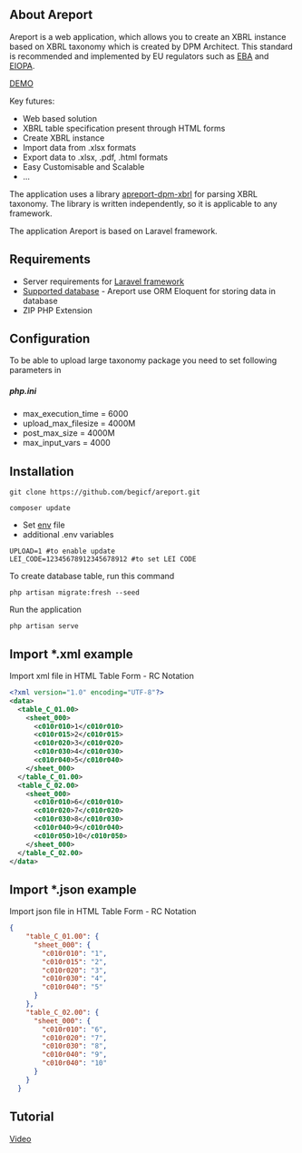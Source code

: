 ## About Areport
Areport is a web application, which allows you to create an XBRL instance based on XBRL taxonomy which is created by DPM Architect.
This standard is recommended and implemented by EU regulators such as [EBA](https://eba.europa.eu/risk-analysis-and-data/reporting-frameworks) and [EIOPA](https://www.eiopa.europa.eu/tools-and-data/supervisory-reporting-dpm-and-xbrl_en).

[DEMO](https://demo.areport.net/) 

Key futures:
- Web based solution
- XBRL table specification present through HTML forms
- Create XBRL instance 
- Import data from .xlsx formats
- Export data to .xlsx, .pdf, .html formats
- Easy Customisable and Scalable
- ...

The application uses a library [apreport-dpm-xbrl](https://github.com/begicf/areport-dpm-xbrl) for parsing XBRL taxonomy. The library is written independently, so it is applicable to any framework. 

The application Areport is based on Laravel framework.

## Requirements
- Server requirements for [Laravel framework](https://laravel.com/docs/7.x/installation#server-requirements)
- [Supported database](https://laravel.com/docs/7.x/database) - Areport use ORM Eloquent for storing data in database
- ZIP PHP Extension

## Configuration
To be able to upload large taxonomy package you need to set following parameters in

##### php.ini
- max_execution_time = 6000
- upload_max_filesize = 4000M
- post_max_size = 4000M
- max_input_vars = 4000 


## Installation

```
git clone https://github.com/begicf/areport.git

composer update
```
- Set [env](https://laravel.com/docs/7.x/configuration#environment-variable-types) file
- additional .env variables
```
UPLOAD=1 #to enable update
LEI_CODE=12345678912345678912 #to set LEI CODE

```
To create database table, run this command
```
php artisan migrate:fresh --seed
```

Run the application

```
php artisan serve
```

## Import *.xml example
Import xml file in HTML Table Form - RC Notation
```xml
<?xml version="1.0" encoding="UTF-8"?>
<data>
  <table_C_01.00>
    <sheet_000>
      <c010r010>1</c010r010>
      <c010r015>2</c010r015>
      <c010r020>3</c010r020>
      <c010r030>4</c010r030>
      <c010r040>5</c010r040>
    </sheet_000>
  </table_C_01.00>
  <table_C_02.00>
    <sheet_000>
      <c010r010>6</c010r010>
      <c010r020>7</c010r020>
      <c010r030>8</c010r030>
      <c010r040>9</c010r040>
      <c010r050>10</c010r050>
    </sheet_000>
  </table_C_02.00>
</data>

```
## Import *.json example
Import json file in HTML Table Form - RC Notation
```json
{
    "table_C_01.00": {
      "sheet_000": {
        "c010r010": "1",
        "c010r015": "2",
        "c010r020": "3",
        "c010r030": "4",
        "c010r040": "5"
      }
    },
    "table_C_02.00": {
      "sheet_000": {
        "c010r010": "6",
        "c010r020": "7",
        "c010r030": "8",
        "c010r040": "9",
        "c010r040": "10"
      }
    }
  }
```
## Tutorial

[Video](https://www.youtube.com/watch?v=WdV35ywmjjM&feature=youtu.be)
